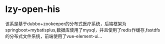 # lzy-open-his
该系是基于dubbo+zookeeper的分布式医疗系统，后端框架为springboot+mybatisplus,数据库使用了mysql，并且使用了redis作缓存,fastdfs的分布式文件系统，前端使用了vue-element-ui...
